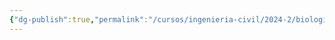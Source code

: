 ```yaml
---
{"dg-publish":true,"permalink":"/cursos/ingenieria-civil/2024-2/biologia-de-organismos-y-comunidades/1-origen-de-la-vida-y-diversidad-de-organismos/1-5-diversidad-de-animales/el-reino-animalia/2-subreino-eumetazoa/2-bilateria/2-superfilo-deuterostomia/2-filo-chordata/1-subfilo-urochordata/1-subfilo-urochordata/"}
---
```


